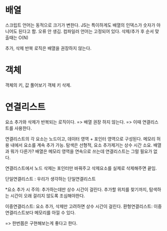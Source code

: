 # 배열

스크립트 언어는 동적으로 크기가 변한다.
JS는 특이하게도 배열의 인덱스가 숫자가 아니어도 된다고 함. 오류 안 생김.
컴파일러 언어는 고정되어 있다.
삭제/추가 후 순서 맞출때는 O(N)

추가, 삭제 반복 로직은 배열을 권장하지 않는다.

# 객체

객체의 키, 값 풀어보기
객체 키 삭제.

# 연결리스트

요소 추가와 삭제가 반복되는 로직이다.
=> 배열 권장 하지 않는다.
=> 이때 연결리스트를 사용한다.

연결리스트의 각 요소는 노드이고, 데이터 영역 + 포인터 영역으로 구성된다.
메모리 허용 내에서 요소를 계속 추가 가능.
탐색은 선형적, 요소 추가제거는 상수 시간 소요.
배열과 뭐가 다른가? 배열은 메모리 영역을 연속으로 쓰는데 연결리스트는 그럴 필요가 없다.

연결리스트에서 노드 삭제는 포인터만 바꿔주고 삭제요소를 실제로 삭제해주면 끝임.

단일연결리스트 : 우리가 생각하는 단일연결리스트

\*요소 추가 시 주의: 추가하는데만 상수 시간이 걸린다. 추가할 위치를 찾기까지, 탐색하는 시간이
오래 걸리지 않도록 조심해야한다.

이중연결리스트: 요소 추가, 삭제만 고려하면 상수 시간이 걸린다.
환형연결리스트: 이중연결리스트보다 메모리를 아낄 수 있다.

=> 한번쯤은 구현해보는게 좋다고 한다.
